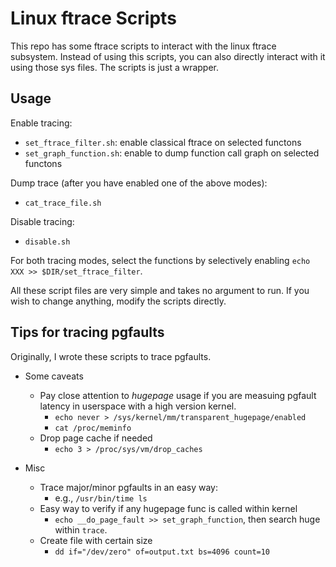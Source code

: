 # Linux ftrace Scripts

This repo has some ftrace scripts to interact with the linux ftrace subsystem.
Instead of using this scripts, you can also directly interact with it using those sys files.
The scripts is just a wrapper.

## Usage

Enable tracing:
- `set_ftrace_filter.sh`: enable classical ftrace on selected functons
- `set_graph_function.sh`: enable to dump function call graph on selected functons

Dump trace (after you have enabled one of the above modes):
- `cat_trace_file.sh`

Disable tracing:
- `disable.sh`

For both tracing modes,
select the functions by selectively enabling `echo XXX >> $DIR/set_ftrace_filter`.

All these script files are very simple and takes no argument to run.
If you wish to change anything, modify the scripts directly.

## Tips for tracing pgfaults

Originally, I wrote these scripts to trace pgfaults.


- Some caveats
	- Pay close attention to _hugepage_ usage if you are measuing pgfault latency in userspace with a high version kernel.
		- `echo never > /sys/kernel/mm/transparent_hugepage/enabled`
		- `cat /proc/meminfo`
	- Drop page cache if needed
		- `echo 3 > /proc/sys/vm/drop_caches`

- Misc
	- Trace major/minor pgfaults in an easy way:
		- e.g., `/usr/bin/time ls`
	- Easy way to verify if any hugepage func is called within kernel
		- `echo __do_page_fault >> set_graph_function`, then search huge within `trace`.
	- Create file with certain size
		- `dd if="/dev/zero" of=output.txt bs=4096 count=10`
